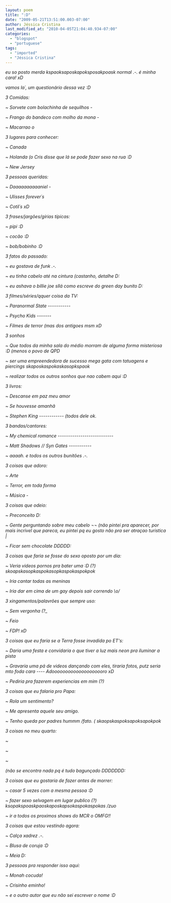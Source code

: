```yaml
---
layout: poem
title: ":D"
date: "2009-05-21T13:51:00.003-07:00"
author: Jéssica Cristina
last_modified_at: "2010-04-05T21:04:40.934-07:00"
categories:
  - "blogspot"
  - "portuguese"
tags:
  - "imported"
  - "Jéssica Cristina"
---
```


<span style="font-style: italic;">eu so posto merda kspaoksaposkapoksposakpoask normal .-. é minha cara! xD

<span style="font-style: italic;">vamos la´, um questionário dessa vez :D

<span style="font-style: italic;">3 Comidas:

<span style="font-style: italic;">~ Sorvete com bolachinha de sequilhos *-*

<span style="font-style: italic;">~ Frango do bandeco com molho da mona *-*

<span style="font-style: italic;">~ Macarrao *o*

<span style="font-style: italic;">3 lugares para conhecer:

<span style="font-style: italic;">~ Canada

<span style="font-style: italic;">~ Holanda (o Cris disse que lá se pode fazer sexo na rua :D

<span style="font-style: italic;">~ New Jersey 

<span style="font-style: italic;">3 pessoas queridas:

<span style="font-style: italic;">~ Daaaaaaaaaaniel *-*

<span style="font-style: italic;">~ Ulisses forever´s 

<span style="font-style: italic;">~ Cotil´s xD

<span style="font-style: italic;">3 frases/jargões/gírias típicas:

<span style="font-style: italic;">~ pipi :D

<span style="font-style: italic;">~ cocão :D

<span style="font-style: italic;">~ bob/bobinho :D

<span style="font-style: italic;">3 fatos do passado:

<span style="font-style: italic;">~ eu gostava de funk .-.

<span style="font-style: italic;">~ eu tinha cabelo até na cintura (castanho, detalhe D:

<span style="font-style: italic;">~ eu ashava o billie joe sllá como escreve do green day bunito D:

<span style="font-style: italic;">3 filmes/séries/qquer coisa da TV:

<span style="font-style: italic;">~ Paranormal State *-----------* 

<span style="font-style: italic;">~ Psycho Kids *-------*

<span style="font-style: italic;">~ Filmes de terror (mas dos antigoes msm xD 

<span style="font-style: italic;">3 sonhos

<span style="font-style: italic;">~ Que todos da minha sala do médio morram de alguma forma misteriosa :D (menos o povo de QPD

<span style="font-style: italic;">~ ser uma empreendedora de sucesso mega gata com tatuagens e piercings skaposkaspokaskasopkspaok 

<span style="font-style: italic;">~ realizar todos os outros sonhos que nao cabem aqui :D

<span style="font-style: italic;">3 livros:

<span style="font-style: italic;">~ Descanse em paz meu amor

<span style="font-style: italic;">~ Se houvesse amanhã

<span style="font-style: italic;">~ Stephen King *------------* (todos dele ok. 

<span style="font-style: italic;">3 bandas/cantores:

<span style="font-style: italic;">~ My chemical romance *---------------------------*

<span style="font-style: italic;">~ Matt Shadows // Syn Gates *-----------*

<span style="font-style: italic;">~ aaaah. e todos os outros bunitões .-. 

<span style="font-style: italic;">3 coisas que adoro:

<span style="font-style: italic;">~ Arte

<span style="font-style: italic;">~ Terror, em toda forma

<span style="font-style: italic;">~ Música *-*

<span style="font-style: italic;">3 coisas que odeio:

<span style="font-style: italic;">~ Preconceito D:

<span style="font-style: italic;">~ Gente perguntando sobre meu cabelo ¬¬   (não pintei pra aparecer, por mais incrivel que pareca, eu pintei pq eu gosto não pra ser atraçao turistica _|_ 

<span style="font-style: italic;">~ Ficar sem chocolate DDDDD:

<span style="font-style: italic;">3 coisas que faria se fosse do sexo oposto por um dia:

<span style="font-style: italic;">~ Veria videos pornos pra bater uma :D  (?) skoapskasopkaspokasopkaspokaspokpok 

<span style="font-style: italic;">~ Iria cantar todas as meninas 

<span style="font-style: italic;">~ Iria dar em cima de um gay depois sair correndo \o/

<span style="font-style: italic;">3 xingamentos/palavrões que sempre uso:

<span style="font-style: italic;">~ Sem vergonha (?_

<span style="font-style: italic;">~ Feio 

<span style="font-style: italic;">~ FDP! xD 

<span style="font-style: italic;">3 coisas que eu faria se a Terra fosse invadida po ET's:

<span style="font-style: italic;">~ Daria uma festa e convidaria o que tiver a luz mais neon pra iluminar a pista

<span style="font-style: italic;">~ Gravaria uma pá de videos dançando com eles, tiraria fotos, putz seria mto foda cara *----* Adoooooooooooooooooooro xD

<span style="font-style: italic;">~ Pediria pra fazerem experiencias em mim (?)

<span style="font-style: italic;">3 coisas que eu falaria pro Papa:

<span style="font-style: italic;">~ Rola um sentimento?

<span style="font-style: italic;">~ Me apresenta aquele seu amigo.

<span style="font-style: italic;">~ Tenho queda por padres hummm  /fato.  ( skaopskaspoksapoksapokpok 

<span style="font-style: italic;">3 coisas no meu quarto:

<span style="font-style: italic;">~ 

<span style="font-style: italic;">~ 

<span style="font-style: italic;">~ 

<span style="font-style: italic;">(não se encontra nada pq é tudo bagunçado DDDDDDD: 

<span style="font-style: italic;">3 coisas que eu gostaria de fazer antes de morrer:

<span style="font-style: italic;">~ casar 5 vezes com a mesma pessoa :D

<span style="font-style: italic;">~ fazer sexo selvagem em lugar publico (?) ksopakspoaskpaoskaposkapsokaspokaspokas /zuo

<span style="font-style: italic;">~ ir a todos os proximos shows do MCR *o* OMFG!!

<span style="font-style: italic;">3 coisas que estou vestindo agora:

<span style="font-style: italic;">~ Calça xadrez .-.

<span style="font-style: italic;">~ Blusa de coruja :D

<span style="font-style: italic;">~ Meia D:

<span style="font-style: italic;">3 pessoas pra responder isso aqui:

<span style="font-style: italic;">~ Monah cocuda! 

<span style="font-style: italic;">~ Crisinho eminho!

<span style="font-style: italic;">~ e o outro autor que eu não sei escrever o nome :D